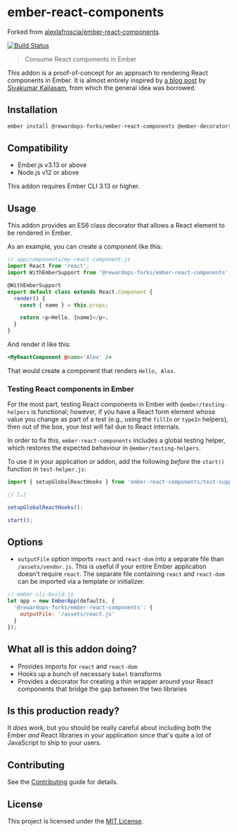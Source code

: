 # ember-react-components

Forked from [alexlafroscia/ember-react-components](https://github.com/alexlafroscia/ember-react-components).

[![Build Status](https://travis-ci.org/alexlafroscia/ember-react-components.svg?branch=master)](https://travis-ci.org/alexlafroscia/ember-react-components)

> Consume React components in Ember

This addon is a proof-of-concept for an approach to rendering React components in Ember. It is almost entirely inspired by [a blog post][blog-post] by [Sivakumar Kailasam][sivakumar], from which the general idea was borrowed.

## Installation

```bash
ember install @rewardops-forks/ember-react-components @ember-decorators/babel-transforms
```

## Compatibility

- Ember.js v3.13 or above
- Node.js v12 or above

This addon requires Ember CLI 3.13 or higher.

## Usage

This addon provides an ES6 class decorator that allows a React element to be rendered in Ember.

As an example, you can create a component like this:

```javascript
// app/components/my-react-component.js
import React from 'react';
import WithEmberSupport from '@rewardops-forks/ember-react-components';

@WithEmberSupport
export default class extends React.Component {
  render() {
    const { name } = this.props;

    return <p>Hello, {name}</p>;
  }
}
```

And render it like this:

```handlebars
<MyReactComponent @name='Alex' />
```

That would create a component that renders `Hello, Alex`.

### Testing React components in Ember

For the most part, testing React components in Ember with `@ember/testing-helpers` is functional; however, if you have a React form element whose value you change as part of a test (e.g., using the `fillIn` or `typeIn` helpers), then out of the box, your test will fail due to React internals.

In order to fix this, `ember-react-components` includes a global testing helper, which restores the expected behaviour in `@ember/testing-helpers`. 

To use it in your application or addon, add the following _before_ the `start()` function in  `test-helper.js`:

```js
import { setupGlobalReactHooks } from 'ember-react-components/test-support';

// […]

setupGlobalReactHooks();

start();
```

## Options

- `outputFile` option imports `react` and `react-dom` into a separate file than `/assets/vendor.js`. This is useful if your entire Ember application doesn't require `react`. The separate file containing `react` and `react-dom` can be imported via a template or initializer.

```javascript
// ember-cli-build.js
let app = new EmberApp(defaults, {
  '@rewardops-forks/ember-react-components': {
    outputFile: '/assets/react.js'
  }
});
```

## What all is this addon doing?

- Provides imports for `react` and `react-dom`
- Hooks up a bunch of necessary `babel` transforms
- Provides a decorator for creating a thin wrapper around your React components that bridge the gap between the two libraries

## Is this production ready?

It _does_ work, but you should be really careful about including both the Ember _and_ React libraries in your application since that's quite a lot of JavaScript to ship to your users.

## Contributing

See the [Contributing](CONTRIBUTING.md) guide for details.

## License

This project is licensed under the [MIT License](LICENSE.md).

[blog-post]: https://medium.com/@sivakumar_k/using-react-components-in-your-ember-app-8f7805d409b0
[sivakumar]: https://github.com/sivakumar-kailasam
